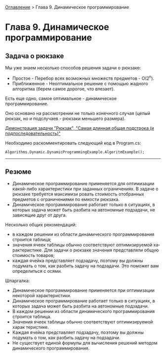 [Оглавление](../../../#readme) > Глава 9. Динамическое программирование

# Глава 9. Динамическое программирование

## Задача о рюкзаке

Мы уже знаем несколько способов решения задачи о рюкзаке:

* Простое - Перебор всех возможных множеств предметов - O(2<sup>n</sup>).
* Приближенное - Неоптимальное решение с помощью жадного алгоритма (берем самое дорогое, что влезает).

Есть еще одно, самое оптимальное - динамическое программирование.

Оно основано на рассмотрении не только конечного случая (целый рюкзак, но и подслучаев - рюкзаки меньшего размера).

[Демонстрация задачи "Рюкзак", "Самая длинная общая подстрока (и подпоследовательность)"](./DynamicProgrammingExample.cs)

Необходимо раскомментировать следующий код в Program.cs:

```
Algorithms.Dynamic.DynamicProgrammingExample.AlgoritmExample();
```

***

## Резюме

* Динамическое программирование применяется для оптимизации какой-либо характеристики при заданных ограничениях. В задаче о рюкзаке требуется максимизи­ ровать стоимость отобранных предметов с ограничениями по емкости рюкзака.
* Динамическое программирование работает только в ситуациях, в кото­рых задача может быть разбита на автономные подзадачи, не зависящие друг от друга.

Несколько общих рекомендаций:

* в каждом решении из области динамического программирования стро­ится таблица;
* значения ячеек таблицы обычно соответствуют оптимизируемой ха­рактеристике. Для задачи о рюкзаке значения представляли общую стоимость товаров;
* каждая ячейка представляет подзадачу, поэтому вы должны подумать о том, как разбить задачу на подзадачи. Это поможет вам определиться с осями.

Шпаргалка:

* Динамическое программирование применяется при оптимизации не­которой характеристики.
* Динамическое программирование работает только в ситуациях, в кото­рых задача может быть разбита на автономные подзадачи.
* В каждом решении из области динамического программирования стро­ится таблица.
* Значения ячеек таблицы обычно соответствуют оптимизируемой харак­ теристике.
* Каждая ячейка представляет подзадачу, поэтому вы должны подумать о том, как разбить задачу на подзадачи.
* Не существует единой формулы для вычисления решений методом ди­намического программирования.